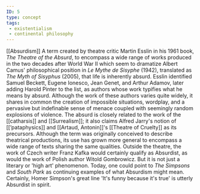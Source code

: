 ```yaml
---
ID: 5
type: concept
tags: 
 - existentialism
 - continental philosophy
---
```


[[Absurdism]]
A term created by
theatre critic Martin Esslin in his 1961 book, *The Theatre of the
Absurd*, to encompass a wide range of works produced in the two decades
after World War II which seem to dramatize Albert Camus' philosophical
position in *Le Mythe de Sisyphe* (1942), translated as *The Myth of
Sisyphus* (2005), that life is inherently absurd. Esslin identified
Samuel Beckett, Eugene Ionesco, Jean Genet, and Arthur Adamov, later
adding Harold Pinter to the list, as authors whose work typifies what he
means by absurd. Although the work of these authors varies quite widely,
it shares in common the creation of impossible situations, wordplay, and
a pervasive but indefinable sense of menace coupled with seemingly
random explosions of violence. The absurd is closely related to the work
of the [[catharsis]] and
[[Surrealism]]; it also
claims Alfred Jarry's notion of
[[’pataphysics]] and [[Artaud, Antonin]]'s [[Theatre of Cruelty]] as its precursors.
Although the term was originally conceived to describe theatrical
productions, its use has grown more general to encompass a wide range of
texts sharing the same qualities. Outside the theatre, the work of Czech
writer Franz Kafka would certainly qualify as Absurdist, as would the
work of Polish author Witold Gombrowicz. But it is not just a literary
or 'high art' phenomenon. Today, one could point to *The Simpsons* and
*South Park* as continuing examples of what Absurdism might mean.
Certainly, Homer Simpson's great line 'It's funny because it's true' is
utterly Absurdist in spirit.
